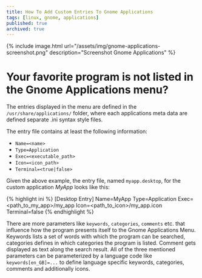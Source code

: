 ```yaml
---
title: How To Add Custom Entries To Gnome Applications
tags: [linux, gnome, applications]
published: true
archived: true
---
```

{% include image.html url="/assets/img/gnome-applications-screenshot.png" description="Screenshot Gnome Applications" %}

# Your favorite program is not listed in the Gnome Applications menu?

The entries displayed in the menu are defined in the `/usr/share/applications/` folder, where each applications meta data are defined separate .ini syntax style files.

The entry file contains at least the following information:
- `Name=<name>`
- `Type=Application`
- `Exec=<executable_path>`
- `Icon=<icon_path>`
- `Terminal=<true|false>`

Given the above example, the entry file, named `myapp.desktop`, for the custom application *MyApp* looks like this:

{% highlight ini %}
[Desktop Entry]
Name=MyApp
Type=Application
Exec=<path_to_my_app>/my_app
Icon=<path_to_icon>/my_app.icon
Terminal=false
{% endhighlight %}

There are more parameters like `keywords`, `categories`, `comments` etc. that influence how the program presents itself to the Gnome Applications Menu. Keywords lists a set of words with which the program can be searched, categories defines in which categories the program is listed. Comment gets displayed as text along the search result. All of the three mentioned parameters can be parameterized by a language code like `keywords[en_GB]=...` to define language specific keywords, categories, comments and additionally icons.

